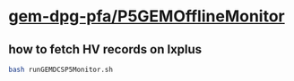 # [gem-dpg-pfa/P5GEMOfflineMonitor](https://github.com/gem-dpg-pfa/P5GEMOfflineMonitor.git)

## how to fetch HV records on lxplus
```zsh
bash runGEMDCSP5Monitor.sh
```
